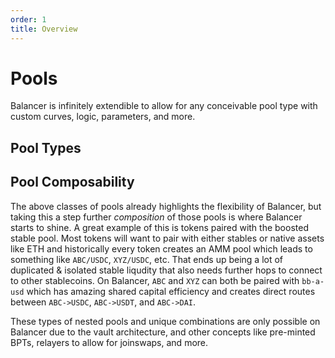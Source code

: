 ```yaml
---
order: 1
title: Overview
---
```


# Pools

Balancer is infinitely extendible to allow for any conceivable pool type with custom curves, logic, parameters, and more.

## Pool Types

<div class="pills-box">
<PillLink title="Weighted" link="/concepts/pools/weighted" />
<PillLink title="Composable Stable" link="/concepts/pools/composable-stable" />
<PillLink title="Linear" link="/concepts/pools/linear" />
<PillLink title="Boosted" link="/concepts/pools/boosted" />
<PillLink title="Liquidity Bootstrapping" link="/concepts/pools/liquidity-bootstrapping" />
<PillLink title="Managed" link="/concepts/pools/managed" />
<PillLink title="Protocol" link="/concepts/pools/protocol" />
</div>

## Pool Composability

The above classes of pools already highlights the flexibility of Balancer, but taking this a step further _composition_ of those pools is where Balancer starts to shine. A great example of this is tokens paired with the boosted stable pool. Most tokens will want to pair with either stables or native assets like ETH and historically every token creates an AMM pool which leads to something like `ABC/USDC`, `XYZ/USDC`, etc. That ends up being a lot of duplicated & isolated stable liqudity that also needs further hops to connect to other stablecoins. On Balancer, `ABC` and `XYZ` can both be paired with `bb-a-usd` which has amazing shared capital efficiency and creates direct routes between `ABC->USDC`, `ABC->USDT`, and `ABC->DAI`.

These types of nested pools and unique combinations are only possible on Balancer due to the vault architecture, and other concepts like pre-minted BPTs, relayers to allow for joinswaps, and more.

